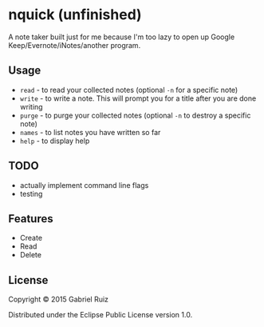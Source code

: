# nquick (unfinished)

A note taker built just for me because I'm too lazy to open up Google Keep/Evernote/iNotes/another program.

## Usage

* `read` - to read your collected notes (optional `-n` for a specific note)
* `write` - to write a note. This will prompt you for a title after you are done writing
* `purge` - to purge your collected notes (optional `-n` to destroy a specific note)
* `names` - to list notes you have written so far
* `help` - to display help

## TODO

* actually implement command line flags
* testing

## Features

* Create
* Read
* Delete

## License

Copyright © 2015 Gabriel Ruiz

Distributed under the Eclipse Public License version 1.0.
